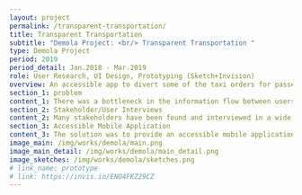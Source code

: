 ```yaml
---
layout: project
permalink: /transparent-transportation/
title: Transparent Transportation
subtitle: "Demola Project: <br/> Transparent Transportation "
type: Demola Project
period: 2019
period_detail: Jan.2018 - Mar.2019
role: User Research, UI Design, Prototyping (Sketch+Invision)
overview: An accessible app to divert some of the taxi orders for passengers (the specific user group as the visually impaired).
section_1: problem
content_1: There was a bottleneck in the information flow between users and public organizing taxi call center, resulting in long queues on the phone. Notably, the users were mostly those who have difficulties in riding general public transportation so need easy access to the taxi service.
section_2: Stakeholder/User Interviews
content_2: Many stakeholders have been found and interviewed in a wide range, including taxi driver, customer center employees, and different kinds of softwares in addition to the general users. Based on the interviews, stakeholder map was created, and our team was able to discover our team discovered a critical painpoint that there is no any system supporting connection or communication between users and drivers. It was not developed so far since the main users are the elderly or the ones who have a certain difficulties, but through user interviews, we also found many of users are using smart phone, although they use in their own different way, for example, using VoiceOver.
section_3: Accessible Mobile Application
content_3: The solution was to provide an accessible mobile application which diverts some of the orders by the users from the phone queues. The app was iteratively designed for the visually impaired for the first target user group. The first iteration with user interview/observation led three key features as voice-reading/recording, zooming, and visual accessibility. The visuals were carefully considered with font size and color contrast, especially to meet the criteria of WCAG 2.0 Guidelines as basics; the minimum color contrast ratio should be more than 4.5:1 and more than 7:1 for enhancement. The users also varied for different color dependency, so the different color combinations were optionally designed in the next iteration. The voice was also tested by users with the pre-recored human voice but the actual development was shortly tested by other team members.
image_main: /img/works/demola/main.png
image_main_detail: /img/works/demola/main_detail.png
image_sketches: /img/works/demola/sketches.png
# link_name: prototype
# link: https://invis.io/ENO4FKZ29CZ
---
```

